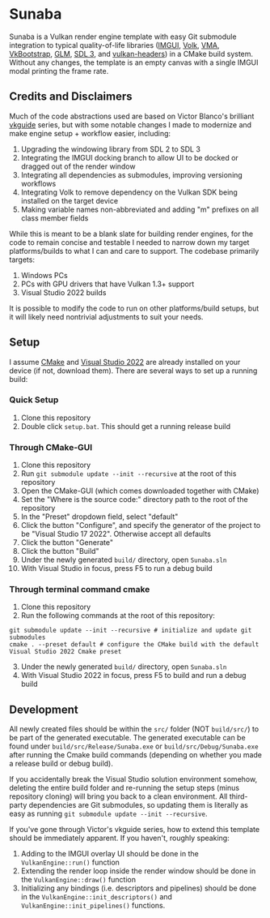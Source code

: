 # Sunaba

Sunaba is a Vulkan render engine template with easy Git submodule integration to typical quality-of-life libraries ([IMGUI](https://github.com/ocornut/imgui.git), [Volk](https://github.com/zeux/volk.git), [VMA](https://github.com/GPUOpen-LibrariesAndSDKs/VulkanMemoryAllocator), [VkBootstrap](https://github.com/charles-lunarg/vk-bootstrap), [GLM](https://github.com/g-truc/glm.git), [SDL 3](https://github.com/libsdl-org/SDL), and [vulkan-headers](https://github.com/KhronosGroup/Vulkan-Headers)) in a CMake build system. Without any changes, the template is an empty canvas with a single IMGUI modal printing the frame rate.

## Credits and Disclaimers

Much of the code abstractions used are based on Victor Blanco's brilliant [vkguide](vkguide.dev) series, but with some notable changes I made to modernize and make engine setup + workflow easier, including: 

1. Upgrading the windowing library from SDL 2 to SDL 3
2. Integrating the IMGUI docking branch to allow UI to be docked or dragged out of the render window
3. Integrating all dependencies as submodules, improving versioning workflows
4. Integrating Volk to remove dependency on the Vulkan SDK being installed on the target device
5. Making variable names non-abbreviated and adding "m" prefixes on all class member fields

While this is meant to be a blank slate for building render engines, for the code to remain concise and testable I needed to narrow down my target platforms/builds to what I can and care to support. The codebase primarily targets:

1. Windows PCs
2. PCs with GPU drivers that have Vulkan 1.3+ support
3. Visual Studio 2022 builds

It is possible to modify the code to run on other platforms/build setups, but it will likely need nontrivial adjustments to suit your needs.

## Setup

I assume [CMake](https://cmake.org/) and [Visual Studio 2022](https://visualstudio.microsoft.com/vs/) are already installed on your device (if not, download them). There are several ways to set up a running build:

### Quick Setup
1. Clone this repository
2. Double click `setup.bat`. This should get a running release build

### Through CMake-GUI
1. Clone this repository
2. Run `git submodule update --init --recursive` at the root of this repository
3. Open the CMake-GUI (which comes downloaded together with CMake)
4. Set the "Where is the source code:" directory path to the root of the repository
5. In the "Preset" dropdown field, select "default"
6. Click the button "Configure", and specify the generator of the project to be "Visual Studio 17 2022". Otherwise accept all defaults
7. Click the button "Generate"
8. Click the button "Build"
9. Under the newly generated `build/` directory, open `Sunaba.sln`
10. With Visual Studio in focus, press F5 to run a debug build

### Through terminal command cmake
1. Clone this repository
2. Run the following commands at the root of this repository:
```
git submodule update --init --recursive # initialize and update git submodules
cmake . --preset default # configure the CMake build with the default Visual Studio 2022 Cmake preset
```
3. Under the newly generated `build/` directory, open `Sunaba.sln`
4. With Visual Studio 2022 in focus, press F5 to build and run a debug build

## Development

All newly created files should be within the `src/` folder (NOT `build/src/`) to be part of the generated executable. The generated executable can be found under `build/src/Release/Sunaba.exe` or `build/src/Debug/Sunaba.exe` after running the Cmake build commands (depending on whether you made a release build or debug build). 

If you accidentally break the Visual Studio solution environment somehow, deleting the entire build folder and re-running the setup steps (minus repository cloning) will bring you back to a clean environment. All third-party dependencies are Git submodules, so updating them is literally as easy as running `git submodule update --init --recursive`.

If you've gone through Victor's vkguide series, how to extend this template should be immediately apparent. If you haven't, roughly speaking:
1. Adding to the IMGUI overlay UI should be done in the `VulkanEngine::run()` function
2. Extending the render loop inside the render window should be done in the `VulkanEngine::draw()` function
3. Initializing any bindings (i.e. descriptors and pipelines) should be done in the `VulkanEngine::init_descriptors()` and `VulkanEngine::init_pipelines()` functions.
